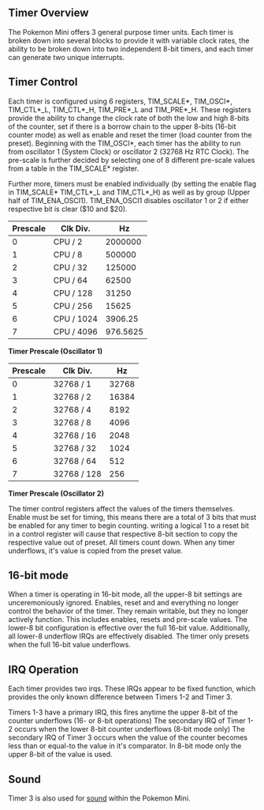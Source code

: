 ## Timer Overview

The Pokemon Mini offers 3 general purpose timer units. Each timer is
broken down into several blocks to provide it with variable clock rates,
the ability to be broken down into two independent 8-bit timers, and
each timer can generate two unique interrupts.

## Timer Control

Each timer is configured using 6 registers, TIM_SCALE\*, TIM_OSCI\*,
TIM_CTL\*_L, TIM_CTL\*_H, TIM_PRE\*_L and TIM_PRE\*_H. These
registers provide the ability to change the clock rate of both the low
and high 8-bits of the counter, set if there is a borrow chain to the
upper 8-bits (16-bit counter mode) as well as enable and reset the timer
(load counter from the preset). Beginning with the TIM_OSCI\*, each
timer has the ability to run from oscillator 1 (System Clock) or
oscillator 2 (32768 Hz RTC Clock). The pre-scale is further decided by
selecting one of 8 different pre-scale values from a table in the
TIM_SCALE\* register.

Further more, timers must be enabled individually (by setting the enable
flag in TIM_SCALE\* TIM_CTL\*_L and TIM_CTL\*_H) as well as by
group (Upper half of TIM_ENA_OSCI1). TIM_ENA_OSCI1 disables
oscillator 1 or 2 if either respective bit is clear ($10 and $20).

| Prescale | Clk Div.   | Hz       |
| -------- | ---------- | -------- |
| 0        | CPU / 2    | 2000000  |
| 1        | CPU / 8    | 500000   |
| 2        | CPU / 32   | 125000   |
| 3        | CPU / 64   | 62500    |
| 4        | CPU / 128  | 31250    |
| 5        | CPU / 256  | 15625    |
| 6        | CPU / 1024 | 3906.25  |
| 7        | CPU / 4096 | 976.5625 |

**Timer Prescale (Oscillator 1)**

| Prescale | Clk Div.    | Hz    |
| -------- | ----------- | ----- |
| 0        | 32768 / 1   | 32768 |
| 1        | 32768 / 2   | 16384 |
| 2        | 32768 / 4   | 8192  |
| 3        | 32768 / 8   | 4096  |
| 4        | 32768 / 16  | 2048  |
| 5        | 32768 / 32  | 1024  |
| 6        | 32768 / 64  | 512   |
| 7        | 32768 / 128 | 256   |

**Timer Prescale (Oscillator 2)**

The timer control registers affect the values of the timers themselves.
Enable must be set for timing, this means there are a total of 3 bits
that must be enabled for any timer to begin counting. writing a logical
1 to a reset bit in a control register will cause that respective 8-bit
section to copy the respective value out of preset. All timers count
down. When any timer underflows, it's value is copied from the preset
value.

## 16-bit mode

When a timer is operating in 16-bit mode, all the upper-8 bit settings
are unceremoniously ignored. Enables, reset and and everything no longer
control the behavior of the timer. They remain writable, but they no
longer actively function. This includes enables, resets and pre-scale
values. The lower-8 bit configuration is effective over the full 16-bit
value. Additionally, all lower-8 underflow IRQs are effectively
disabled. The timer only presets when the full 16-bit value underflows.

## IRQ Operation

Each timer provides two irqs. These IRQs appear to be fixed function,
which provides the only known difference between Timers 1-2 and Timer 3.

Timers 1-3 have a primary IRQ, this fires anytime the upper 8-bit of the
counter underflows (16- or 8-bit operations) The secondary IRQ of Timer
1-2 occurs when the lower 8-bit counter underflows (8-bit mode only) The
secondary IRQ of Timer 3 occurs when the value of the counter becomes
less than or equal-to the value in it's comparator. In 8-bit mode only
the upper 8-bit of the value is used.

## Sound

Timer 3 is also used for [sound](PM_Audio.md "wikilink") within the Pokemon
Mini.